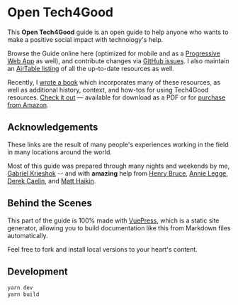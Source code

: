 # Open Tech4Good

This **Open Tech4Good** guide is an open guide to help anyone who wants to make a positive social impact with technology's help.

Browse the Guide online here (optimized for mobile and as a [Progressive Web App](https://web.dev/what-are-pwas/) as well), and contribute changes via [GitHub issues](https://github.com/gabrielkrieshok/opentech4good/issues). I also maintain an [AirTable listing](basics/tech4good-airtable.html) of all the up-to-date resources as well.

Recently, I [wrote a book](https://www.amazon.com/Gabriel-Krieshok/e/B07RTRKY9V/ref=dp_byline_cont_ebooks_1) which incorporates many of these resources, as well as additional history, context, and how-tos for using Tech4Good resources. [Check it out](https://tech4goodguide.org/) — available for download as a PDF or for [purchase from Amazon](https://www.amazon.com/Gabriel-Krieshok/e/B07RTRKY9V/ref=dp_byline_cont_ebooks_1).

## Acknowledgements

These links are the result of many people's experiences working in the field in many locations around the world.

Most of this guide was prepared through many nights and weekends by me, [Gabriel Krieshok](https://gabrielkrieshok.com) -- and with **amazing** help from [Henry Bruce](https://twitter.com/henryhbruce), [Annie Legge](https://twitter.com/annielegge), [Derek Caelin](https://twitter.com/derekpost), and [Matt Haikin](https://twitter.com/matthaikin).

## Behind the Scenes

This part of the guide is 100% made with [VuePress](https://vuepress.vuejs.org/), which is a static site generator, allowing you to build documentation like this from Markdown files automatically.

Feel free to fork and install local versions to your heart's content.

## Development

```bash
yarn dev
yarn build
```

